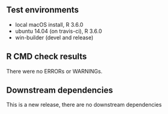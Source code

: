 ## Test environments
* local macOS install, R 3.6.0
* ubuntu 14.04 (on travis-ci), R 3.6.0
* win-builder (devel and release)

## R CMD check results
There were no ERRORs or WARNINGs. 

## Downstream dependencies
This is a new release, there are no downstream dependencies
